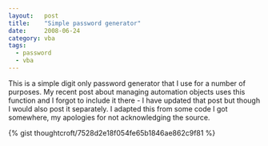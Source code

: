 ```yaml
---
layout:   post
title:    "Simple password generator"
date:     2008-06-24
category: vba
tags:
  - password
  - vba
---
```


This is a simple digit only password generator that I use for a number
of purposes. My recent post about managing automation objects uses this
function and I forgot to include it there - I have updated that post but
though I would also post it separately. I adapted this from some code I
got somewhere, my apologies for not acknowledging the source.

{% gist thoughtcroft/7528d2e18f054fe65b1846ae862c9f81 %}
